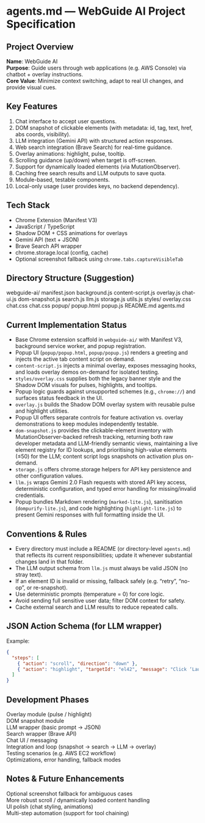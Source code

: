 # agents.md — WebGuide AI Project Specification

## Project Overview  
**Name**: WebGuide AI  
**Purpose**: Guide users through web applications (e.g. AWS Console) via chatbot + overlay instructions.  
**Core Value**: Minimize context switching, adapt to real UI changes, and provide visual cues.

## Key Features  
1. Chat interface to accept user questions.  
2. DOM snapshot of clickable elements (with metadata: id, tag, text, href, abs coords, visibility).  
3. LLM integration (Gemini API) with structured action responses.  
4. Web search integration (Brave Search) for real-time guidance.  
5. Overlay animations: highlight, pulse, tooltip.  
6. Scrolling guidance (up/down) when target is off-screen.  
7. Support for dynamically loaded elements (via MutationObserver).  
8. Caching free search results and LLM outputs to save quota.  
9. Module-based, testable components.  
10. Local-only usage (user provides keys, no backend dependency).

## Tech Stack  
- Chrome Extension (Manifest V3)  
- JavaScript / TypeScript  
- Shadow DOM + CSS animations for overlays  
- Gemini API (text + JSON)  
- Brave Search API wrapper  
- chrome.storage.local (config, cache)  
- Optional screenshot fallback using `chrome.tabs.captureVisibleTab`

## Directory Structure (Suggestion)  
webguide-ai/
manifest.json
background.js
content-script.js
overlay.js
chat-ui.js
dom-snapshot.js
search.js
llm.js
storage.js
utils.js
styles/
overlay.css
chat.css
chat.css
popup/
popup.html
popup.js
README.md
agents.md

## Current Implementation Status  
- Base Chrome extension scaffold in `webguide-ai/` with Manifest V3, background service worker, and popup registration.  
- Popup UI (`popup/popup.html`, `popup/popup.js`) renders a greeting and injects the active tab content script on demand.  
- `content-script.js` injects a minimal overlay, exposes messaging hooks, and loads overlay demos on-demand for isolated testing.  
- `styles/overlay.css` supplies both the legacy banner style and the Shadow DOM visuals for pulses, highlights, and tooltips.  
- Popup logic guards against unsupported schemes (e.g., `chrome://`) and surfaces status feedback in the UI.  
- `overlay.js` builds the Shadow DOM overlay system with reusable pulse and highlight utilities.  
- Popup UI offers separate controls for feature activation vs. overlay demonstrations to keep modules independently testable.  
- `dom-snapshot.js` provides the clickable-element inventory with MutationObserver-backed refresh tracking, returning both raw developer metadata and LLM-friendly semantic views, maintaining a live element registry for ID lookups, and prioritising high-value elements (≤50) for the LLM; content script logs snapshots on activation plus on-demand.  
- `storage.js` offers chrome.storage helpers for API key persistence and other configuration values.  
- `llm.js` wraps Gemini 2.0 Flash requests with stored API key access, deterministic configuration, and typed error handling for missing/invalid credentials.  
- Popup bundles Markdown rendering (`marked-lite.js`), sanitisation (`dompurify-lite.js`), and code highlighting (`highlight-lite.js`) to present Gemini responses with full formatting inside the UI.

## Conventions & Rules  
- Every directory must include a README (or directory-level `agents.md`) that reflects its current responsibilities; update it whenever substantial changes land in that folder.  
- The LLM output schema from `llm.js` must always be valid JSON (no stray text).  
- If an element ID is invalid or missing, fallback safely (e.g. “retry”, “no-op”, or re-snapshot).  
- Use deterministic prompts (temperature = 0) for core logic.  
- Avoid sending full sensitive user data; filter DOM context for safety.  
- Cache external search and LLM results to reduce repeated calls.

## JSON Action Schema (for LLM wrapper)  
Example:
```json
{
  "steps": [
    { "action": "scroll", "direction": "down" },
    { "action": "highlight", "targetId": "el42", "message": "Click ‘Launch Instance’" }
  ]
}
```

## Development Phases  
Overlay module (pulse / highlight)  
DOM snapshot module  
LLM wrapper (basic prompt → JSON)  
Search wrapper (Brave API)  
Chat UI / messaging  
Integration and loop (snapshot → search → LLM → overlay)  
Testing scenarios (e.g. AWS EC2 workflow)  
Optimizations, error handling, fallback modes

## Notes & Future Enhancements  
Optional screenshot fallback for ambiguous cases  
More robust scroll / dynamically loaded content handling  
UI polish (chat styling, animations)  
Multi-step automation (support for tool chaining)
